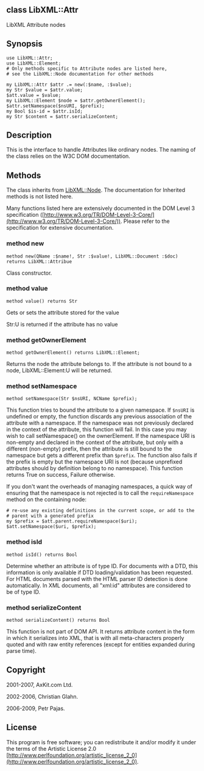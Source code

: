 class LibXML::Attr
------------------

LibXML Attribute nodes

Synopsis
--------

    use LibXML::Attr;
    use LibXML::Element;
    # Only methods specific to Attribute nodes are listed here,
    # see the LibXML::Node documentation for other methods

    my LibXML::Attr $attr .= new(:$name, :$value);
    my Str $value = $attr.value;
    $att.value = $value;
    my LibXML::Element $node = $attr.getOwnerElement();
    $attr.setNamespace($nsURI, $prefix);
    my Bool $is-id = $attr.isId;
    my Str $content = $attr.serializeContent;

Description
-----------

This is the interface to handle Attributes like ordinary nodes. The naming of the class relies on the W3C DOM documentation.

Methods
-------

The class inherits from [LibXML::Node](https://libxml-raku.github.io/LibXML-raku/Node). The documentation for Inherited methods is not listed here.

Many functions listed here are extensively documented in the DOM Level 3 specification ([http://www.w3.org/TR/DOM-Level-3-Core/](http://www.w3.org/TR/DOM-Level-3-Core/)). Please refer to the specification for extensive documentation.

### method new

    method new(QName :$name!, Str :$value!, LibXML::Document :$doc) returns LibXML::Attribue

Class constructor.

### method value

```perl6
method value() returns Str
```

Gets or sets the attribute stored for the value

Str:U is returned if the attribute has no value

### method getOwnerElement

    method getOwnerElement() returns LibXML::Element;

Returns the node the attribute belongs to. If the attribute is not bound to a node, LibXML::Element:U will be returned.

### method setNamespace

    method setNamespace(Str $nsURI, NCName $prefix);

This function tries to bound the attribute to a given namespace. If `$nsURI` is undefined or empty, the function discards any previous association of the attribute with a namespace. If the namespace was not previously declared in the context of the attribute, this function will fail. In this case you may wish to call setNamespace() on the ownerElement. If the namespace URI is non-empty and declared in the context of the attribute, but only with a different (non-empty) prefix, then the attribute is still bound to the namespace but gets a different prefix than `$prefix`. The function also fails if the prefix is empty but the namespace URI is not (because unprefixed attributes should by definition belong to no namespace). This function returns True on success, Failure otherwise.

If you don't want the overheads of managing namespaces, a quick way of ensuring that the namespace is not rejected is to call the `requireNamespace` method on the containing node:

    # re-use any existing definitions in the current scope, or add to the
    # parent with a generated prefix
    my $prefix = $att.parent.requireNamespace($uri);
    $att.setNamespace($uri, $prefix);

### method isId

    method isId() returns Bool

Determine whether an attribute is of type ID. For documents with a DTD, this information is only available if DTD loading/validation has been requested. For HTML documents parsed with the HTML parser ID detection is done automatically. In XML documents, all "xml:id" attributes are considered to be of type ID.

### method serializeContent

    method serializeContent() returns Bool

This function is not part of DOM API. It returns attribute content in the form in which it serializes into XML, that is with all meta-characters properly quoted and with raw entity references (except for entities expanded during parse time).

Copyright
---------

2001-2007, AxKit.com Ltd.

2002-2006, Christian Glahn.

2006-2009, Petr Pajas.

License
-------

This program is free software; you can redistribute it and/or modify it under the terms of the Artistic License 2.0 [http://www.perlfoundation.org/artistic_license_2_0](http://www.perlfoundation.org/artistic_license_2_0).

